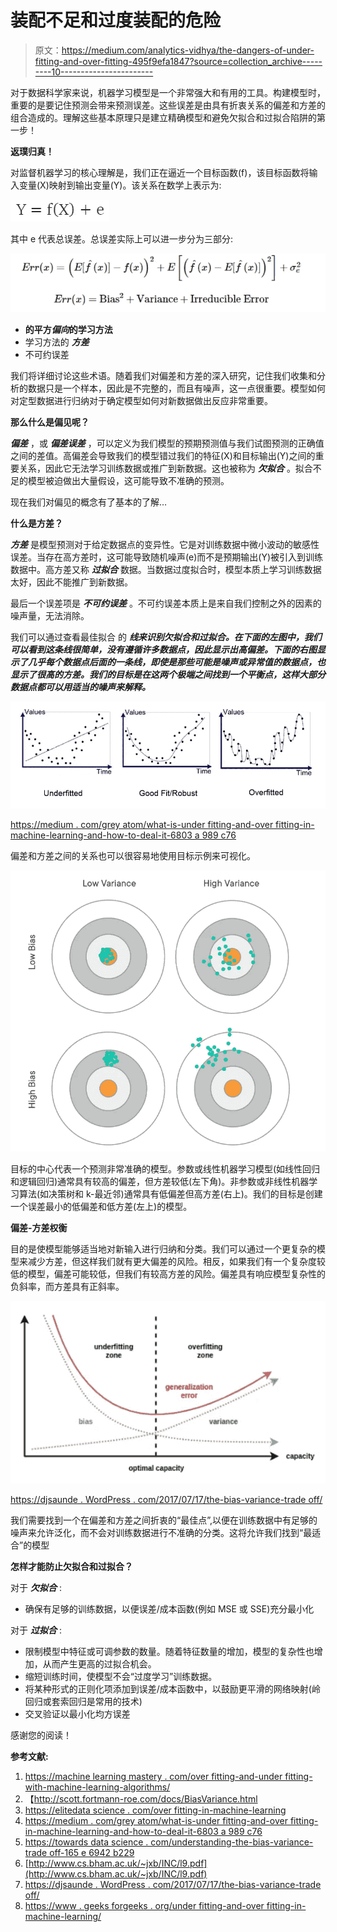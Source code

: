 # 装配不足和过度装配的危险

> 原文：<https://medium.com/analytics-vidhya/the-dangers-of-under-fitting-and-over-fitting-495f9efa1847?source=collection_archive---------10----------------------->

对于数据科学家来说，机器学习模型是一个非常强大和有用的工具。构建模型时，重要的是要记住预测会带来预测误差。这些误差是由具有折衷关系的偏差和方差的组合造成的。理解这些基本原理只是建立精确模型和避免欠拟合和过拟合陷阱的第一步！

**返璞归真！**

对监督机器学习的核心理解是，我们正在逼近一个目标函数(f)，该目标函数将输入变量(X)映射到输出变量(Y)。该关系在数学上表示为:

![](img/4b2772dd63cbfa7bf0f43e7a9cc1a09b.png)

其中 e 代表总误差。总误差实际上可以进一步分为三部分:

![](img/bc674b71b8d263db75c388fffd76440a.png)

*   **的平方*偏向*的学习方法**
*   学习方法的 ***方差***
*   不可约误差

我们将详细讨论这些术语。随着我们对偏差和方差的深入研究，记住我们收集和分析的数据只是一个样本，因此是不完整的，而且有噪声，这一点很重要。模型如何对定型数据进行归纳对于确定模型如何对新数据做出反应非常重要。

**那么什么是偏见呢？**

***偏差*** ，或 ***偏差误差*** ，可以定义为我们模型的预期预测值与我们试图预测的正确值之间的差值。高偏差会导致我们的模型错过我们的特征(X)和目标输出(Y)之间的重要关系，因此它无法学习训练数据或推广到新数据。这也被称为 ***欠拟合*** 。拟合不足的模型被迫做出大量假设，这可能导致不准确的预测。

现在我们对偏见的概念有了基本的了解…

**什么是方差？**

***方差*** 是模型预测对于给定数据点的变异性。它是对训练数据中微小波动的敏感性误差。当存在高方差时，这可能导致随机噪声(e)而不是预期输出(Y)被引入到训练数据中。高方差又称 ***过拟合*** 数据。当数据过度拟合时，模型本质上学习训练数据太好，因此不能推广到新数据。

最后一个误差项是 ***不可约误差*** 。不可约误差本质上是来自我们控制之外的因素的噪声量，无法消除。

我们可以通过查看最佳拟合 的 ***线来识别欠拟合和过拟合。在下面的左图中，我们可以看到这条线很简单，没有遵循许多数据点，因此显示出高偏差。下面的右图显示了几乎每个数据点后面的一条线，即使是那些可能是噪声或异常值的数据点，也显示了很高的方差。我们的目标是在这两个极端之间找到一个平衡点，这样大部分数据点都可以用适当的噪声来解释。***

![](img/8920171ed18667749b72f5c3e0f85127.png)

[https://medium . com/grey atom/what-is-under fitting-and-over fitting-in-machine-learning-and-how-to-deal-it-6803 a 989 c76](/greyatom/what-is-underfitting-and-overfitting-in-machine-learning-and-how-to-deal-with-it-6803a989c76)

偏差和方差之间的关系也可以很容易地使用目标示例来可视化。

![](img/a5aa941e68daf6c527354e700bf1a8ca.png)

目标的中心代表一个预测非常准确的模型。参数或线性机器学习模型(如线性回归和逻辑回归)通常具有较高的偏差，但方差较低(左下角)。非参数或非线性机器学习算法(如决策树和 k-最近邻)通常具有低偏差但高方差(右上)。我们的目标是创建一个误差最小的低偏差和低方差(左上)的模型。

**偏差-方差权衡**

目的是使模型能够适当地对新输入进行归纳和分类。我们可以通过一个更复杂的模型来减少方差，但这样我们就有更大偏差的风险。相反，如果我们有一个复杂度较低的模型，偏差可能较低，但我们有较高方差的风险。偏差具有响应模型复杂性的负斜率，而方差具有正斜率。

![](img/ede428a6b3090d4f8f0992563642d919.png)

[https://djsaunde . WordPress . com/2017/07/17/the-bias-variance-trade off/](https://djsaunde.wordpress.com/2017/07/17/the-bias-variance-tradeoff/)

我们需要找到一个在偏差和方差之间折衷的“最佳点”,以便在训练数据中有足够的噪声来允许泛化，而不会对训练数据进行不准确的分类。这将允许我们找到“最适合”的模型

**怎样才能防止欠拟合和过拟合？**

对于 ***欠拟合*** :

*   确保有足够的训练数据，以便误差/成本函数(例如 MSE 或 SSE)充分最小化

对于 ***过拟合*** :

*   限制模型中特征或可调参数的数量。随着特征数量的增加，模型的复杂性也增加，从而产生更高的过拟合机会。
*   缩短训练时间，使模型不会“过度学习”训练数据。
*   将某种形式的正则化项添加到误差/成本函数中，以鼓励更平滑的网络映射(岭回归或套索回归是常用的技术)
*   交叉验证以最小化均方误差

感谢您的阅读！

**参考文献:**

1.  [https://machine learning mastery . com/over fitting-and-under fitting-with-machine-learning-algorithms/](https://machinelearningmastery.com/overfitting-and-underfitting-with-machine-learning-algorithms/)
2.  【http://scott.fortmann-roe.com/docs/BiasVariance.html 
3.  [https://elitedata science . com/over fitting-in-machine-learning](https://elitedatascience.com/overfitting-in-machine-learning)
4.  [https://medium . com/grey atom/what-is-under fitting-and-over fitting-in-machine-learning-and-how-to-deal-it-6803 a 989 c76](/greyatom/what-is-underfitting-and-overfitting-in-machine-learning-and-how-to-deal-with-it-6803a989c76)
5.  [https://towards data science . com/understanding-the-bias-variance-trade off-165 e 6942 b229](https://towardsdatascience.com/understanding-the-bias-variance-tradeoff-165e6942b229)
6.  [http://www.cs.bham.ac.uk/~jxb/INC/l9.pdf](http://www.cs.bham.ac.uk/~jxb/INC/l9.pdf)
7.  [https://djsaunde . WordPress . com/2017/07/17/the-bias-variance-trade off/](https://djsaunde.wordpress.com/2017/07/17/the-bias-variance-tradeoff/)
8.  [https://www . geeks forgeeks . org/under fitting-and-over fitting-in-machine-learning/](https://www.geeksforgeeks.org/underfitting-and-overfitting-in-machine-learning/)